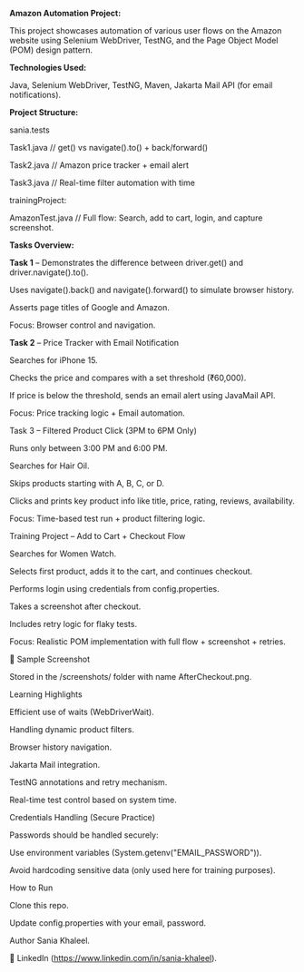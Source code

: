 **Amazon Automation Project:**

This project showcases automation of various user flows on the Amazon website using Selenium WebDriver, TestNG, and the Page Object Model (POM) design pattern.



**Technologies Used:**

 Java,
 Selenium WebDriver,
 TestNG,
 Maven,
 Jakarta Mail API (for email notifications).


**Project Structure:**

sania.tests

 Task1.java // get() vs navigate().to() + back/forward()
 
 Task2.java // Amazon price tracker + email alert
 
 Task3.java // Real-time filter automation with time 
 
 trainingProject:
 
 AmazonTest.java // Full flow: Search, add to cart, login, and capture screenshot.



**Tasks Overview:**

**Task 1** – Demonstrates the difference between driver.get() and driver.navigate().to().

  Uses navigate().back() and navigate().forward() to simulate browser history.
  
  Asserts page titles of Google and Amazon.
  
  Focus: Browser control and navigation.




**Task 2** – Price Tracker with Email Notification

 Searches for iPhone 15.
 
 Checks the price and compares with a set threshold (₹60,000).
 
 If price is below the threshold, sends an email alert using JavaMail API.
 
 Focus: Price tracking logic + Email automation.



 Task 3 – Filtered Product Click (3PM to 6PM Only)

 Runs only between 3:00 PM and 6:00 PM.
 
 Searches for Hair Oil.
 
 Skips products starting with A, B, C, or D.
 
 Clicks and prints key product info like title, price, rating, reviews, availability.
 
 Focus: Time-based test run + product filtering logic.



 Training Project – Add to Cart + Checkout Flow

 Searches for Women Watch.
 
 Selects first product, adds it to the cart, and continues checkout.
 
 Performs login using credentials from config.properties.
 
 Takes a screenshot after checkout.
 
 Includes retry logic for flaky tests.
 
 Focus: Realistic POM implementation with full flow + screenshot + retries.
 


 📸 Sample Screenshot

Stored in the /screenshots/ folder with name AfterCheckout.png.



 Learning Highlights

 Efficient use of waits (WebDriverWait).
 
 Handling dynamic product filters.
 
 Browser history navigation.
 
 Jakarta Mail integration.
 
 TestNG annotations and retry mechanism.
 
 Real-time test control based on system time.
 


Credentials Handling (Secure Practice)

Passwords should be handled securely:

Use environment variables (System.getenv("EMAIL_PASSWORD")).

Avoid hardcoding sensitive data (only used here for training purposes).



How to Run

Clone this repo.

Update config.properties with your email, password.


Author
Sania Khaleel.

🔗 LinkedIn (https://www.linkedin.com/in/sania-khaleel).




